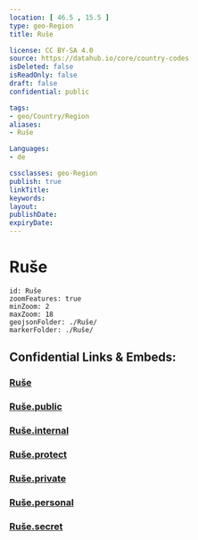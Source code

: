 ```yaml
---
location: [ 46.5 , 15.5 ] 
type: geo-Region
title: Ruše

license: CC BY-SA 4.0
source: https://datahub.io/core/country-codes
isDeleted: false
isReadOnly: false
draft: false
confidential: public

tags:
- geo/Country/Region
aliases:
- Ruše

Languages:
- de

cssclasses: geo-Region
publish: true
linkTitle: 
keywords: 
layout: 
publishDate: 
expiryDate: 
---
```


# Ruše

```leaflet
id: Ruše
zoomFeatures: true 
minZoom: 2 
maxZoom: 18
geojsonFolder: ./Ruše/
markerFolder: ./Ruše/
```


## Confidential Links & Embeds: 

### [Ruše](/_Standards/Earth/Continent/Europe/Europe~Central/Slovenia/Regions~Slovenia/Podravska/counties~Podravska/Ruše.md) 

### [Ruše.public](/_public/Earth/Continent/Europe/Europe~Central/Slovenia/Regions~Slovenia/Podravska/counties~Podravska/Ruše.public.md) 

### [Ruše.internal](/_internal/Earth/Continent/Europe/Europe~Central/Slovenia/Regions~Slovenia/Podravska/counties~Podravska/Ruše.internal.md) 

### [Ruše.protect](/_protect/Earth/Continent/Europe/Europe~Central/Slovenia/Regions~Slovenia/Podravska/counties~Podravska/Ruše.protect.md) 

### [Ruše.private](/_private/Earth/Continent/Europe/Europe~Central/Slovenia/Regions~Slovenia/Podravska/counties~Podravska/Ruše.private.md) 

### [Ruše.personal](/_personal/Earth/Continent/Europe/Europe~Central/Slovenia/Regions~Slovenia/Podravska/counties~Podravska/Ruše.personal.md) 

### [Ruše.secret](/_secret/Earth/Continent/Europe/Europe~Central/Slovenia/Regions~Slovenia/Podravska/counties~Podravska/Ruše.secret.md)

